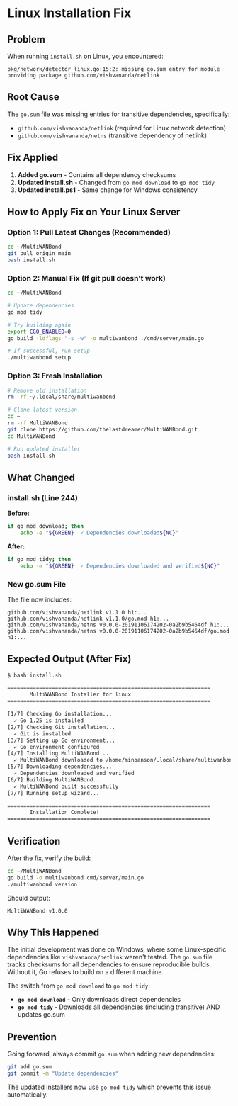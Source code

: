 # Linux Installation Fix

## Problem

When running `install.sh` on Linux, you encountered:
```
pkg/network/detector_linux.go:15:2: missing go.sum entry for module providing package github.com/vishvananda/netlink
```

## Root Cause

The `go.sum` file was missing entries for transitive dependencies, specifically:
- `github.com/vishvananda/netlink` (required for Linux network detection)
- `github.com/vishvananda/netns` (transitive dependency of netlink)

## Fix Applied

1. **Added go.sum** - Contains all dependency checksums
2. **Updated install.sh** - Changed from `go mod download` to `go mod tidy`
3. **Updated install.ps1** - Same change for Windows consistency

## How to Apply Fix on Your Linux Server

### Option 1: Pull Latest Changes (Recommended)

```bash
cd ~/MultiWANBond
git pull origin main
bash install.sh
```

### Option 2: Manual Fix (If git pull doesn't work)

```bash
cd ~/MultiWANBond

# Update dependencies
go mod tidy

# Try building again
export CGO_ENABLED=0
go build -ldflags "-s -w" -o multiwanbond ./cmd/server/main.go

# If successful, run setup
./multiwanbond setup
```

### Option 3: Fresh Installation

```bash
# Remove old installation
rm -rf ~/.local/share/multiwanbond

# Clone latest version
cd ~
rm -rf MultiWANBond
git clone https://github.com/thelastdreamer/MultiWANBond.git
cd MultiWANBond

# Run updated installer
bash install.sh
```

## What Changed

### install.sh (Line 244)
**Before:**
```bash
if go mod download; then
    echo -e "${GREEN}  ✓ Dependencies downloaded${NC}"
```

**After:**
```bash
if go mod tidy; then
    echo -e "${GREEN}  ✓ Dependencies downloaded and verified${NC}"
```

### New go.sum File
The file now includes:
```
github.com/vishvananda/netlink v1.1.0 h1:...
github.com/vishvananda/netlink v1.1.0/go.mod h1:...
github.com/vishvananda/netns v0.0.0-20191106174202-0a2b9b5464df h1:...
github.com/vishvananda/netns v0.0.0-20191106174202-0a2b9b5464df/go.mod h1:...
```

## Expected Output (After Fix)

```bash
$ bash install.sh

================================================================
       MultiWANBond Installer for linux
================================================================

[1/7] Checking Go installation...
  ✓ Go 1.25 is installed
[2/7] Checking Git installation...
  ✓ Git is installed
[3/7] Setting up Go environment...
  ✓ Go environment configured
[4/7] Installing MultiWANBond...
  ✓ MultiWANBond downloaded to /home/minoanson/.local/share/multiwanbond
[5/7] Downloading dependencies...
  ✓ Dependencies downloaded and verified
[6/7] Building MultiWANBond...
  ✓ MultiWANBond built successfully
[7/7] Running setup wizard...

================================================================
       Installation Complete!
================================================================
```

## Verification

After the fix, verify the build:
```bash
cd ~/MultiWANBond
go build -o multiwanbond cmd/server/main.go
./multiwanbond version
```

Should output:
```
MultiWANBond v1.0.0
```

## Why This Happened

The initial development was done on Windows, where some Linux-specific dependencies like `vishvananda/netlink` weren't tested. The `go.sum` file tracks checksums for all dependencies to ensure reproducible builds. Without it, Go refuses to build on a different machine.

The switch from `go mod download` to `go mod tidy`:
- **`go mod download`** - Only downloads direct dependencies
- **`go mod tidy`** - Downloads all dependencies (including transitive) AND updates go.sum

## Prevention

Going forward, always commit `go.sum` when adding new dependencies:
```bash
git add go.sum
git commit -m "Update dependencies"
```

The updated installers now use `go mod tidy` which prevents this issue automatically.
